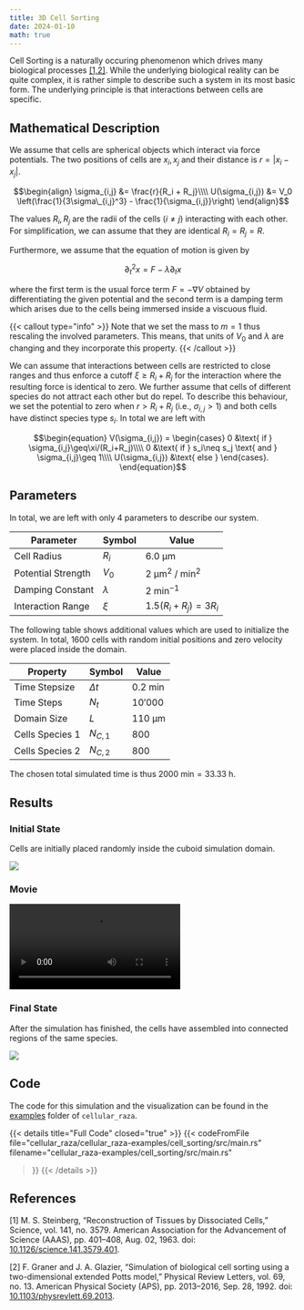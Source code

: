 ```yaml
---
title: 3D Cell Sorting
date: 2024-01-10
math: true
---
```


Cell Sorting is a naturally occuring phenomenon which drives many biological processes
[\[1,2\]](#references).
While the underlying biological reality can be quite complex, it is rather simple to describe such
a system in its most basic form.
The underlying principle is that interactions between cells are specific.

## Mathematical Description

We assume that cells are spherical objects which interact via force potentials.
The two positions of cells are $x_i,x_j$ and their distance is $r=|x_i-x_j|$.

$$\begin{align}
    \sigma_{i,j} &= \frac{r}{R_i + R_j}\\\\
    U(\sigma_{i,j}) &= V_0 \left(\frac{1}{3\sigma\_{i,j}^3} - \frac{1}{\sigma_{i,j}}\right)
\end{align}$$

The values $R_i,R_j$ are the radii of the cells ($i\neq j$) interacting with each other.
For simplification, we can assume that they are identical $R_i=R_j=R$.

Furthermore, we assume that the equation of motion is given by

$$\begin{equation}
    \partial^2_t x = F - \lambda \partial_t x
\end{equation}$$

where the first term is the usual force term $F = - \nabla V$ obtained by differentiating the
given potential and the second term is a damping term which arises due to the cells being immersed
inside a viscuous fluid.

{{< callout type="info" >}}
Note that we set the mass to $m=1$ thus rescaling the involved parameters.
This means, that units of $V_0$ and $\lambda$ are changing and they incorporate this property.
{{< /callout >}}

We can assume that interactions between cells are restricted to close ranges and thus enforce a
cutoff $\xi\geq R_i+R_j$ for the interaction where the resulting force is identical to zero.
We further assume that cells of different species do not attract each other but do repel.
To describe this behaviour, we set the potential to zero when $r>R_i+R_j$ (i.e., $\sigma_{i,j}>1$)
and both cells have distinct species type $s_i$.
In total we are left with

$$\begin{equation}
    V(\sigma_{i,j}) =
    \begin{cases}
        0 &\text{ if } \sigma_{i,j}\geq\xi/(R_i+R_j)\\\\
        0 &\text{ if } s_i\neq s_j \text{ and } \sigma_{i,j}\geq 1\\\\
        U(\sigma_{i,j}) &\text{ else }
    \end{cases}.
\end{equation}$$

## Parameters

In total, we are left with only 4 parameters to describe our system.

| Parameter | Symbol | Value |
| --- | --- | --- |
| Cell Radius | $R_i$ | $6.0 \text{ µm}$ |
| Potential Strength | $V_0$ | $2\text{ µm}^2\text{ }/\text{ min}^2$ |
| Damping Constant | $\lambda$ | $2\text{ min}^{-1}$ |
| Interaction Range | $\xi$ | $1.5 (R_i+R_j)=3R_i$ |

The following table shows additional values which are used to initialize the system.
In total, 1600 cells with random initial positions and zero velocity were placed inside the domain.

| Property | Symbol | Value |
| --- | --- | --- |
| Time Stepsize | $\Delta t$ | $0.2\text{ min}$ |
| Time Steps | $N_t$ | $10'000$ |
| Domain Size | $L$ | $110\text{ µm}$ |
| Cells Species 1 | $N_{C,1}$ | $800$ |
| Cells Species 2 | $N_{C,2}$ | $800$ |

The chosen total simulated time is thus $2000\text{ min}=33.33\text{ h}$.

## Results

### Initial State

Cells are initially placed randomly inside the cuboid simulation domain.

![](/showcase/cell_sorting/0000000020.png)

### Movie

<video controls>
    <source src="/showcase/cell_sorting/movie.mp4" type="video/mp4">
</video>

### Final State

After the simulation has finished, the cells have assembled into connected regions of the same
species.

![](/showcase/cell_sorting/0000010000.png)

## Code

The code for this simulation and the visualization can be found in the
[examples](https://github.com/jonaspleyer/cellular_raza/tree/master/cellular_raza-examples/cell_sorting)
folder of `cellular_raza`.

{{< details title="Full Code" closed="true" >}}
{{< codeFromFile
    file="cellular_raza/cellular_raza-examples/cell_sorting/src/main.rs"
    filename="cellular_raza-examples/cell_sorting/src/main.rs"
>}}
{{< /details >}}

## References

[1] M. S. Steinberg,
“Reconstruction of Tissues by Dissociated Cells,”
Science, vol. 141, no. 3579.
American Association for the Advancement of Science (AAAS),
pp. 401–408, Aug. 02, 1963.
doi: [10.1126/science.141.3579.401](https://doi.org/10.1126/science.141.3579.401).

[2] F. Graner and J. A. Glazier,
“Simulation of biological cell sorting using a two-dimensional extended Potts model,”
Physical Review Letters, vol. 69, no. 13.
American Physical Society (APS),
pp. 2013–2016, Sep. 28, 1992.
doi: [10.1103/physrevlett.69.2013](https://doi.org/10.1103/physrevlett.69.2013).
